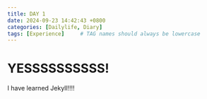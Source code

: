 ```yaml
---
title: DAY 1
date: 2024-09-23 14:42:43 +0800
categories: [Dailylife, Diary]
tags: [Experience]     # TAG names should always be lowercase
---
```


# YESSSSSSSSSS!
I have learned Jekyll!!!!